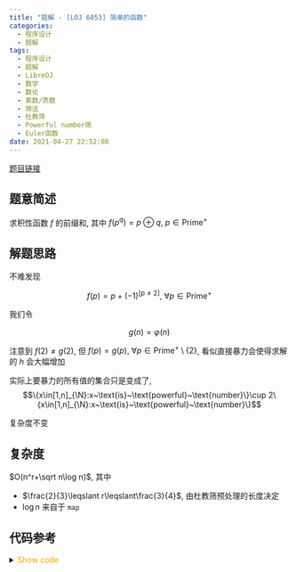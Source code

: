 ```yaml
---
title: "题解 - [LOJ 6053] 简单的函数"
categories:
  - 程序设计
  - 题解
tags:
  - 程序设计
  - 题解
  - LibreOJ
  - 数学
  - 数论
  - 素数/质数
  - 筛法
  - 杜教筛
  - Powerful number筛
  - Euler函数
date: 2021-04-27 22:52:08
---
```


[题目链接](https://loj.ac/p/6053)

<!-- more -->

## 题意简述

求积性函数 $f$ 的前缀和, 其中 $f(p^q)=p\oplus q,~p\in\text{Prime}^+$

## 解题思路

不难发现

$$f(p)=p+(-1)^{[p\ne2]},~\forall p\in\text{Prime}^+$$

我们令

$$g(n)=\varphi(n)$$

注意到 $f(2)\ne g(2)$, 但 $f(p)=g(p),~\forall p\in\text{Prime}^+\setminus\{2\}$, 看似直接暴力会使得求解的 $h$ 会大幅增加

实际上要暴力的所有值的集合只是变成了,
$$\{x\in[1,n]_{\N}:x~\text{is}~\text{powerful}~\text{number}\}\cup 2\{x\in[1,n]_{\N}:x~\text{is}~\text{powerful}~\text{number}\}$$

复杂度不变

## 复杂度

$O(n^r+\sqrt n\log n)$, 其中

- $\frac{2}{3}\leqslant r\leqslant\frac{3}{4}$, 由杜教筛预处理的长度决定
- $\log n$ 来自于 `map`

## 代码参考

<details>
<summary><font color='orange'>Show code</font></summary>

{% icodeweb cpa_cpp title:LibreOJ_6053 LibreOJ/6053/0.cpp %}

</details>
